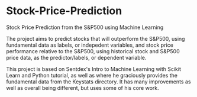 # Stock-Price-Prediction
Stock Price Prediction from the S&amp;P500 using Machine Learning

The project aims to predict stocks that will outperform the S&amp;P500, using fundamental data as labels, or indepedent variables, and stock price performance relative to the S&amp;P500, using historical stock and S&amp;P500 price data, as the predictor/labels, or dependent variable.

This project is based on Sentdex's Intro to Machine Learning with Scikit Learn and Python tutorial, as well as where he graciously provides the fundamental data from the Keystats directory. It has many improvements as well as overall being different, but uses some of his core work.
